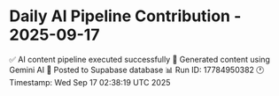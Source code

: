 # Daily AI Pipeline Contribution - 2025-09-17

✅ AI content pipeline executed successfully
🤖 Generated content using Gemini AI
💾 Posted to Supabase database
📊 Run ID: 17784950382
🕐 Timestamp: Wed Sep 17 02:38:19 UTC 2025

